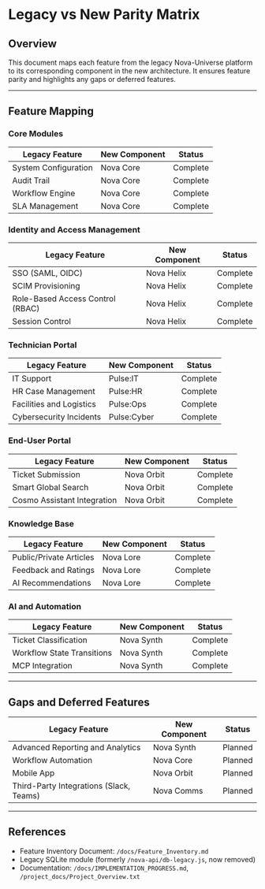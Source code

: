 # Legacy vs New Parity Matrix

## Overview
This document maps each feature from the legacy Nova-Universe platform to its corresponding component in the new architecture. It ensures feature parity and highlights any gaps or deferred features.

---

## Feature Mapping

### Core Modules

| Legacy Feature                          | New Component                  | Status       |
|-----------------------------------------|---------------------------------|--------------|
| System Configuration                    | Nova Core                      | Complete     |
| Audit Trail                             | Nova Core                      | Complete     |
| Workflow Engine                         | Nova Core                      | Complete     |
| SLA Management                          | Nova Core                      | Complete     |

### Identity and Access Management

| Legacy Feature                          | New Component                  | Status       |
|-----------------------------------------|---------------------------------|--------------|
| SSO (SAML, OIDC)                        | Nova Helix                     | Complete     |
| SCIM Provisioning                       | Nova Helix                     | Complete     |
| Role-Based Access Control (RBAC)        | Nova Helix                     | Complete     |
| Session Control                         | Nova Helix                     | Complete     |

### Technician Portal

| Legacy Feature                          | New Component                  | Status       |
|-----------------------------------------|---------------------------------|--------------|
| IT Support                              | Pulse:IT                       | Complete     |
| HR Case Management                      | Pulse:HR                       | Complete     |
| Facilities and Logistics                | Pulse:Ops                      | Complete     |
| Cybersecurity Incidents                 | Pulse:Cyber                    | Complete     |

### End-User Portal

| Legacy Feature                          | New Component                  | Status       |
|-----------------------------------------|---------------------------------|--------------|
| Ticket Submission                       | Nova Orbit                     | Complete     |
| Smart Global Search                     | Nova Orbit                     | Complete     |
| Cosmo Assistant Integration             | Nova Orbit                     | Complete     |

### Knowledge Base

| Legacy Feature                          | New Component                  | Status       |
|-----------------------------------------|---------------------------------|--------------|
| Public/Private Articles                 | Nova Lore                      | Complete     |
| Feedback and Ratings                    | Nova Lore                      | Complete     |
| AI Recommendations                      | Nova Lore                      | Complete     |

### AI and Automation

| Legacy Feature                          | New Component                  | Status       |
|-----------------------------------------|---------------------------------|--------------|
| Ticket Classification                   | Nova Synth                     | Complete     |
| Workflow State Transitions              | Nova Synth                     | Complete     |
| MCP Integration                         | Nova Synth                     | Complete     |

---

## Gaps and Deferred Features

| Legacy Feature                          | New Component                  | Status       |
|-----------------------------------------|---------------------------------|--------------|
| Advanced Reporting and Analytics        | Nova Synth                     | Planned      |
| Workflow Automation                     | Nova Core                      | Planned      |
| Mobile App                              | Nova Orbit                     | Planned      |
| Third-Party Integrations (Slack, Teams) | Nova Comms                     | Planned      |

---

## References
- Feature Inventory Document: `/docs/Feature_Inventory.md`
- Legacy SQLite module (formerly `/nova-api/db-legacy.js`, now removed)
- Documentation: `/docs/IMPLEMENTATION_PROGRESS.md`, `/project_docs/Project_Overview.txt`
